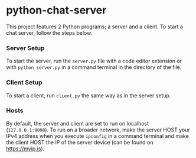 ﻿# python-chat-server
This project features 2 Python programs; a server and a client. To start a chat server, follow the steps below.


### Server Setup
To start the server, run the `server.py` file with a code editor extension or with `python server.py` in a command terminal in the directory of the file.


### Client Setup
To start a client, run `client.py` the same way as in the server setup.


### Hosts
By default, the server and client are set to run on localhost (`127.0.0.1:9090`). To run on a broader network, make the server HOST your IPv4 address when you execute `ipconfig` in a command terminal and make the client HOST the IP of the server device (can be found on https://myip.is).

